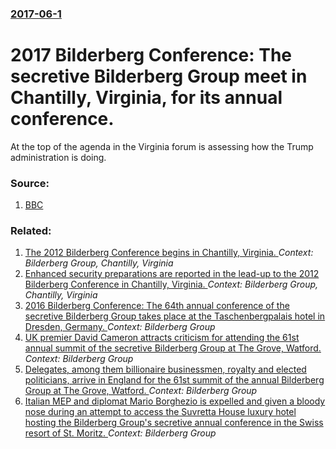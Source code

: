 ### [2017-06-1](/news/2017/06/1/index.md)

# 2017 Bilderberg Conference: The secretive Bilderberg Group meet in Chantilly, Virginia, for its annual conference. 

At the top of the agenda in the Virginia forum is assessing how the Trump administration is doing.


### Source:

1. [BBC](http://www.bbc.co.uk/news/world-us-canada-40125253)

### Related:

1. [The 2012 Bilderberg Conference begins in Chantilly, Virginia. ](/news/2012/05/31/the-2012-bilderberg-conference-begins-in-chantilly-virginia.md) _Context: Bilderberg Group, Chantilly, Virginia_
2. [Enhanced security preparations are reported in the lead-up to the 2012 Bilderberg Conference in Chantilly, Virginia. ](/news/2012/05/30/enhanced-security-preparations-are-reported-in-the-lead-up-to-the-2012-bilderberg-conference-in-chantilly-virginia.md) _Context: Bilderberg Group, Chantilly, Virginia_
3. [2016 Bilderberg Conference: The 64th annual conference of the secretive Bilderberg Group takes place at the Taschenbergpalais hotel in Dresden, Germany. ](/news/2016/06/9/2016-bilderberg-conference-the-64th-annual-conference-of-the-secretive-bilderberg-group-takes-place-at-the-taschenbergpalais-hotel-in-dresd.md) _Context: Bilderberg Group_
4. [UK premier David Cameron attracts criticism for attending the 61st annual summit of the secretive Bilderberg Group at The Grove, Watford. ](/news/2013/06/7/uk-premier-david-cameron-attracts-criticism-for-attending-the-61st-annual-summit-of-the-secretive-bilderberg-group-at-the-grove-watford.md) _Context: Bilderberg Group_
5. [Delegates, among them billionaire businessmen, royalty and elected politicians, arrive in England for the 61st summit of the annual Bilderberg Group at The Grove, Watford. ](/news/2013/06/6/delegates-among-them-billionaire-businessmen-royalty-and-elected-politicians-arrive-in-england-for-the-61st-summit-of-the-annual-bilderbe.md) _Context: Bilderberg Group_
6. [Italian MEP and diplomat Mario Borghezio is expelled and given a bloody nose during an attempt to access the Suvretta House luxury hotel hosting the Bilderberg Group's secretive annual conference in the Swiss resort of St. Moritz. ](/news/2011/06/12/italian-mep-and-diplomat-mario-borghezio-is-expelled-and-given-a-bloody-nose-during-an-attempt-to-access-the-suvretta-house-luxury-hotel-hos.md) _Context: Bilderberg Group_
